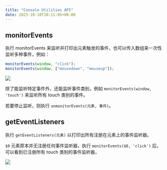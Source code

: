 ```yaml
---
title: "Console Utilities API"
date: 2023-10-10T20:11:05+08:00
---
```


## monitorEvents

执行 monitorEvents 来监听并打印出元素触发的事件，也可以传入数组来一次性监听多种事件，例如：

```js
monitorEvents(window, "click");
monitorEvents(window, ["mousedown", "mouseup"]);
```

<img src="/img/72/1.png" />

除了能监听特定事件外，还能监听事件类别，例如 `monitorEvents(window, 'touch')` 来监听所有 touch 类别的事件。

若要停止监听，则执行 `unmonitorEvents(元素, 事件)`。

## getEventListeners

执行 `getEventListeners(元素)` 以打印出所有注册在元素上的事件监听器。

`$0` 元素原本并无注册任何事件监听器，执行 `monitorEvents($0, 'click')` 后，可以看到已注册所有 touch 类别的事件监听器，

<img src="/img/72/2.png" />
